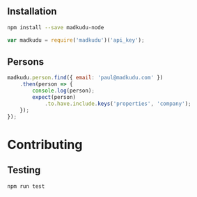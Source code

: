 ## Installation

```sh
npm install --save madkudu-node
```

```javascript
var madkudu = require('madkudu')('api_key');
```

## Persons

```javascript
madkudu.person.find({ email: 'paul@madkudu.com' })
	.then(person => {
		console.log(person);
		expect(person)
			.to.have.include.keys('properties', 'company');
	});
});
```


# Contributing

## Testing

```sh
npm run test
```

